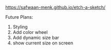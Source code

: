 https://safwaan-menk.github.io/etch-a-sketch/

Future Plans:
  1. Styling
  2. Add color wheel
  3. Add dynamic size bar
  4. show current size on screen

